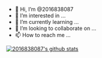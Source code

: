 - 👋 Hi, I’m @2016838087
- 👀 I’m interested in ...
- 🌱 I’m currently learning ...
- 💞️ I’m looking to collaborate on ...
- 📫 How to reach me ...

<!---
2016838087/2016838087 is a ✨ special ✨ repository because its `README.md` (this file) appears on your GitHub profile.
You can click the Preview link to take a look at your changes.
--->
[![2016838087's github stats](https://github-readme-stats.vercel.app/api?username=2016838087&theme=monokai)](https://github.com/2016838087)
